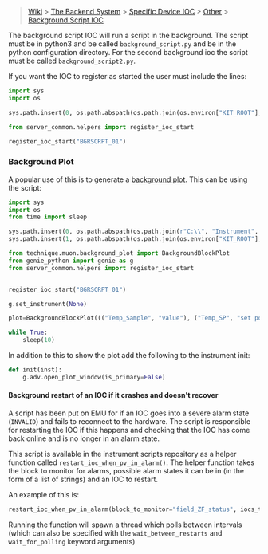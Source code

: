 > [Wiki](Home) > [The Backend System](The-Backend-System) > [Specific Device IOC](Specific-Device-IOC) > [Other](Other) > [Background Script IOC](Background-Script-IOC)

The background script IOC will run a script in the background. The script must be in python3 and be called `background_script.py` and be in the python configuration directory. For the second background ioc the script must be called `background_script2.py`.

If you want the IOC to register as started the user must include the lines:

```python
import sys
import os

sys.path.insert(0, os.path.abspath(os.path.join(os.environ["KIT_ROOT"], "ISIS", "inst_servers", "master")))

from server_common.helpers import register_ioc_start

register_ioc_start("BGRSCRPT_01")
```

### Background Plot

A popular use of this is to generate a [background plot](https://github.com/ISISNeutronMuon/InstrumentScripts/wiki/Muon). This can be using the script:

```python
import sys
import os
from time import sleep

sys.path.insert(0, os.path.abspath(os.path.join(r"C:\\", "Instrument", "scripts")))
sys.path.insert(1, os.path.abspath(os.path.join(os.environ["KIT_ROOT"], "ISIS", "inst_servers", "master")))

from technique.muon.background_plot import BackgroundBlockPlot
from genie_python import genie as g
from server_common.helpers import register_ioc_start


register_ioc_start("BGRSCRPT_01")

g.set_instrument(None)

plot=BackgroundBlockPlot((("Temp_Sample", "value"), ("Temp_SP", "set point")), "Temperature").start()

while True:
    sleep(10)
```

In addition to this to show the plot add the following to the instrument init:

```python
def init(inst):
    g.adv.open_plot_window(is_primary=False)
```

#### Background restart of an IOC if it crashes and doesn't recover

A script has been put on EMU for if an IOC goes into a severe alarm state (`INVALID`) and fails to reconnect to the hardware. The script is responsible for restarting the IOC if this happens and checking that the IOC has come back online and is no longer in an alarm state. 

This script is available in the instrument scripts repository as a helper function called `restart_ioc_when_pv_in_alarm()`. 
The helper function takes the block to monitor for alarms, possible alarm states it can be in (in the form of a list of strings) and an IOC to restart. 

An example of this is: 
```python
restart_ioc_when_pv_in_alarm(block_to_monitor="field_ZF_status", iocs_to_restart=["ZFMAGFLD_01"], error_states: ["No new magnetometer data", "Magnetometer data invalid"])
```

Running the function will spawn a thread which polls between intervals (which can also be specified with the `wait_between_restarts` and `wait_for_polling` keyword arguments) 